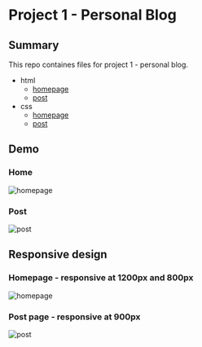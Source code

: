 # Project 1 - Personal Blog

## Summary

This repo containes files for project 1 - personal blog. 

* html
  * [homepage](https://github.com/fre-antra/React_SEP_041921/blob/by_nao/hw/blog-assignment/html/blog-assignment.html)
  * [post](https://github.com/fre-antra/React_SEP_041921/blob/by_nao/hw/blog-assignment/html/blog-post.html)
* css
  * [homepage](https://github.com/fre-antra/React_SEP_041921/tree/by_nao/hw/blog-assignment/css/homepage)
  * [post](https://github.com/fre-antra/React_SEP_041921/tree/by_nao/hw/blog-assignment/css/post)

## Demo

### Home
![homepage](https://github.com/fre-antra/React_SEP_041921/blob/by_nao/hw/blog-assignment/asset/home-wide.png "homepage")

### Post
![post](https://github.com/fre-antra/React_SEP_041921/blob/by_nao/hw/blog-assignment/asset/post-wide.png "post")

## Responsive design

### Homepage - responsive at 1200px and 800px
![homepage](https://github.com/fre-antra/React_SEP_041921/blob/by_nao/hw/blog-assignment/asset/home-narrow.png "homepage narrow")

### Post page - responsive at 900px
![post](https://github.com/fre-antra/React_SEP_041921/blob/by_nao/hw/blog-assignment/asset/post-narrow.png "post narrow")
